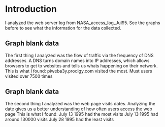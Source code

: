  
# Introduction
I analyzed the web server log from NASA_access_log_Jul95. See the graphs before to see what the information for the data collected. 


## Graph __blank__ data

The first thing I analyzed was the flow of traffic via the frequency of DNS addresses. A DNS turns domain names into IP addresses, which allows browsers to get to websites and tells us whats happening on their network. This is what I found: 
piweba3y.prodigy.com visited the most. 
Must users visited over 7500 times


## Graph __blank__ data

The second thing I analyzed was the web page visits dates. Analyzing the date gives us a better understanding of how often users access the web page This is what I found: 
July 13 1995 had the most visits
July 13 1995 had around 130000 visits
July 28 1995 had the least visits


